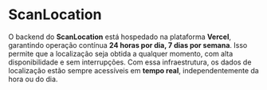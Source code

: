# ScanLocation

O backend do **ScanLocation** está hospedado na plataforma **Vercel**, garantindo operação contínua **24 horas por dia, 7 dias por semana**. Isso permite que a localização seja obtida a qualquer momento, com alta disponibilidade e sem interrupções. Com essa infraestrutura, os dados de localização estão sempre acessíveis em **tempo real**, independentemente da hora ou do dia.
